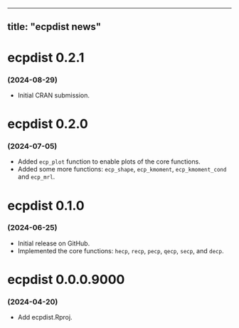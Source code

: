 
---
title: "ecpdist news"
---

# ecpdist 0.2.1
### (2024-08-29)

* Initial CRAN submission.

# ecpdist 0.2.0 
### (2024-07-05)

* Added `ecp_plot` function to enable plots of the core functions.
* Added some more functions: `ecp_shape`, `ecp_kmoment`, `ecp_kmoment_cond` 
and `ecp_mrl`.

# ecpdist 0.1.0 
### (2024-06-25)

* Initial release on GitHub.
* Implemented the core functions: `hecp`, `recp`, `pecp`, `qecp`, `secp`, and 
`decp`.

# ecpdist 0.0.0.9000 
### (2024-04-20)

* Add ecpdist.Rproj.
